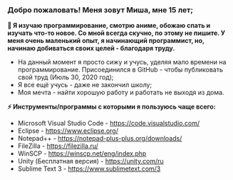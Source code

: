 ### Добро пожаловать! Меня зовут Миша, мне 15 лет;

**🤔 Я изучаю программирование, смотрю аниме, обожаю спать и изучать что-то новое. Со мной всегда скучно, по этому не пишите. У меня очень маленький опыт, я начинающий программист, но, начинаю добиваться своих целей - благодаря труду.**

- На данный момент я просто сижу и учусь, уделяя мало времени на программирование. Присоединился в GitHub - чтобы публиковать свой труд (Июль 30, 2020 год);
- Я все ещё учусь - даже не закончил школу;
- Моя мечта - найти хорошую работу и работать не выходя из дома.

**⚡ Инструменты/программы с которыми я пользуюсь чаще всего:**
- Microsoft Visual Studio Code - https://code.visualstudio.com/
- Eclipse - https://www.eclipse.org/
- Notepad++ - https://notepad-plus-plus.org/downloads/
- FileZilla - https://filezilla.ru/
- WinSCP - https://winscp.net/eng/index.php
- Unity (Бесплатная версия) - https://unity.com/ru
- Sublime Text 3 - https://www.sublimetext.com/3

<!--
**MishaNeYT/MishaNeYT** is a ✨ _special_ ✨ repository because its `README.md` (this file) appears on your GitHub profile.

Here are some ideas to get you started:

- 🔭 I’m currently working on ...
- 🌱 I’m currently learning ...
- 👯 I’m looking to collaborate on ...
- 🤔 I’m looking for help with ...
- 💬 Ask me about ...
- 📫 How to reach me: ...
- 😄 Pronouns: ...
- ⚡ Fun fact: ...
-->
